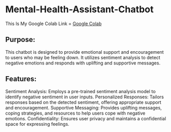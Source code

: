 # Mental-Health-Assistant-Chatbot

This Is My Google Colab Link = [Google Colab](https://colab.research.google.com/drive/1mW9UKQYyq2gCv-BuqIwrFaek6_gxuOR3?usp=sharing)

## Purpose:

This chatbot is designed to provide emotional support and encouragement to users who may be feeling down. It utilizes sentiment analysis to detect negative emotions and responds with uplifting and supportive messages.

## Features:

Sentiment Analysis: Employs a pre-trained sentiment analysis model to identify negative sentiment in user inputs.
Personalized Responses: Tailors responses based on the detected sentiment, offering appropriate support and encouragement.
Supportive Messaging: Provides uplifting messages, coping strategies, and resources to help users cope with negative emotions.
Confidentiality: Ensures user privacy and maintains a confidential space for expressing feelings.
